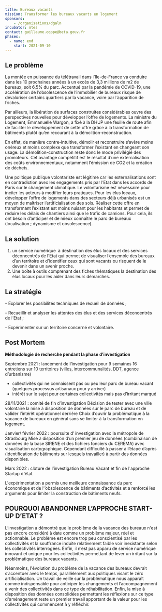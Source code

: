 ```yaml
---
title: Bureaux vacants
mission: Transformer les bureaux vacants en logement
sponsors: 
    - /organisations/dgaln
incubator: mtes
contact: guillaume.coppe@beta.gouv.fr
phases:
  - name: end
    start: 2021-09-10
---
```

## Le problème

La montée en puissance du télétravail dans l’Ile-de-France va conduire dans les 10 prochaines années à un excès de 3,3 millions de m2 de bureaux, soit 6,5% du parc. Accentué par la pandémie de COVID-19, une accélération de l’obsolescence de l’immobilier de bureaux risque de dévaloriser certains quartiers par la vacance, voire par l’apparition de friches.

Par ailleurs, la libération de surfaces construites considérables ouvre des perspectives nouvelles pour développer l’offre de logements. La ministre du Logement, Emmanuelle Wargon, a fixé à la DHUP une feuille de route afin de faciliter le développement de cette offre grâce à la transformation de bâtiments plutôt qu’en recourant à la démolition-reconstruction.

En effet, de manière contre-intuitive, démolir et reconstruire s’avère moins onéreux et moins complexe que transformer l’existant en changeant son usage. La démolition-construction reste donc le mode privilégié des promoteurs. Cet avantage compétitif est le résultat d’une externalisation des coûts environnementaux, notamment l’émission de CO2 et la création de déchets.

Une politique publique volontariste est légitime car les externalisations sont en contradiction avec les engagements pris par l’Etat dans les accords de Paris sur le changement climatique. Le volontarisme est nécessaire pour inciter les acteurs à modifier leurs pratiques. Pour les élus locaux, développer l’offre de logements dans des secteurs déjà urbanisés est un moyen de maîtriser l’artificialisation des sols. Réaliser cette offre en transformant l’existant est moins nuisant pour les habitants et permet de réduire les délais de chantiers ainsi que le trafic de camions. Pour cela, ils ont besoin d’anticiper et de mieux connaître le parc de bureaux (localisation ; dynamisme et obsolescence).

## La solution

1. un service numérique  à destination des élus locaux et des services déconcentrés de l’Etat qui permet de visualiser l’ensemble des bureaux d’un territoire et d’identifier ceux qui sont vacants ou risquent de le devenir dans un avenir proche.   
2. Une boîte à outils comprenant des fiches thématiques la destination des élus locaux pour les aider dans leurs démarches.

## La stratégie

\- Explorer les possibilités techniques de recueil de données ;

\- Recueillir et analyser les attentes des élus et des services déconcentrés de l’Etat ;

\- Expérimenter sur un territoire concerné et volontaire.

## Post Mortem

**Méthodologie de recherche pendant la phase d'investigation**

Septembre 2021 : lancement de l’investigation pour 9 semaines
16 entretiens sur 10 territoires (villes, intercommunalités, DDT, agence d’urbanisme)
- collectivités qui ne connaissent pas ou peu leur parc de bureau vacant (quelques processus artisanaux pour y arriver)
- intérêt sur le sujet pour certaines collectivités mais pas d’irritant marqué

28/11/2021 : comité de fin d’investigation
Décision de tester avec une ville volontaire la mise à disposition de données sur le parc de bureau et de valider l’intérêt opérationnel derrière 
Choix d’ouvrir la problématique à la vacance de bureaux en général sans se limiter à la transformation en logement.

Janvier/ février 2022 : poursuite d’ investigation avec la métropole de Strasbourg
Mise à disposition d’un premier jeu de données (combinaison de données de la base SIRENE et des fichiers fonciers du CEREMA) avec visualisation cartographique.
Cependant difficulté à passer à l’étape d’après (identification de bâtiments sur lesquels travailler) à partir des données disponibles.

Mars 2022 : clôture de l’investigation Bureau Vacant et fin de l'approche Startup d'état

L'expérimentation a permis une meilleure connaissance du parc économique et de l’’obsolescence de bâtiments d’activités et a renforcé les arguments pour limiter la construction de bâtiments neufs.

## POURQUOI ABANDONNER L’APPROCHE START-UP D’ETAT ?
L’investigation a démontré que le problème de la vacance des bureaux n'est pas encore considéré à date comme un problème majeur, réel et actionnable.
Le problème est encore trop peu conscientisé par les collectivités et la souffrance induite relativement faible voir inexistante selon les collectivités interrogées.
Enfin, il n’est pas apparu de service numérique innovant et unique pour les collectivités permettant de lever un irritant sur la problématique des bureaux vacants. 

Néanmoins, l'évolution du problème de la vacance des bureaux devrait s’accentuer avec le temps, parallèlement aux politiques visant le zéro artificialisation. 
Un travail de veille sur la problématique nous apparaît comme indispensable pour anticiper les changements et l’accompagnement à venir des collectivités dans ce type de réhabilitation.
Enfin, la mise à disposition des données consolidées permettant les réflexions sur ce type d'aménagement reste un premier travail apportant de la valeur pour les collectivités qui commencent à y réfléchir.

